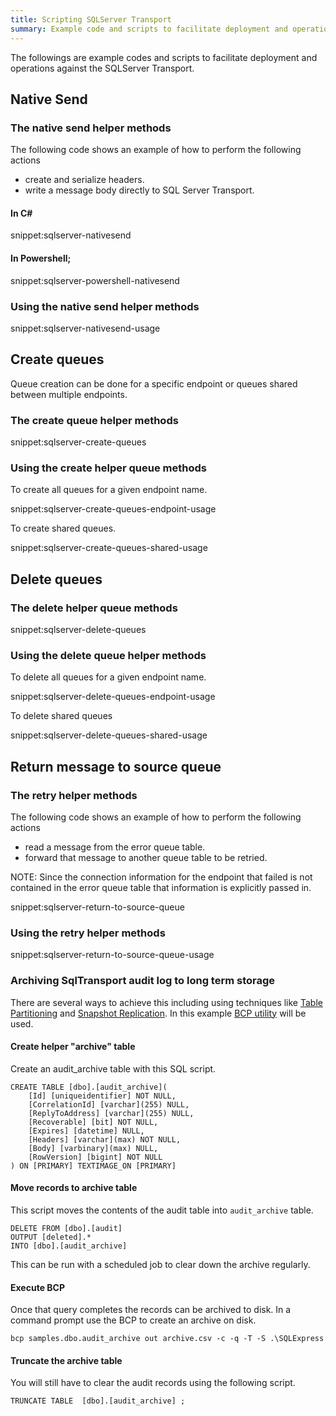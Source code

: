 ```yaml
---
title: Scripting SQLServer Transport 
summary: Example code and scripts to facilitate deployment and operational actions against the SQLServer Transport.
---
```


The followings are example codes and scripts to facilitate deployment and operations against the SQLServer Transport.


## Native Send  


### The native send helper methods

The following code shows an example of how to perform the following actions

 * create and serialize headers.
 * write a message body directly to SQL Server Transport.


#### In C&#35;

snippet:sqlserver-nativesend


#### In Powershell;

snippet:sqlserver-powershell-nativesend


### Using the native send helper methods

snippet:sqlserver-nativesend-usage


## Create queues

Queue creation can be done for a specific endpoint or queues shared between multiple endpoints.


### The create queue helper methods

snippet:sqlserver-create-queues


### Using the create helper queue methods 

To create all queues for a given endpoint name.

snippet:sqlserver-create-queues-endpoint-usage

To create shared queues.

snippet:sqlserver-create-queues-shared-usage


## Delete queues


### The delete helper queue methods

snippet:sqlserver-delete-queues


### Using the delete queue helper methods

To delete all queues for a given endpoint name.

snippet:sqlserver-delete-queues-endpoint-usage

To delete shared queues

snippet:sqlserver-delete-queues-shared-usage


## Return message to source queue


### The retry helper methods

The following code shows an example of how to perform the following actions

 * read a message from the error queue table.
 * forward that message to another queue table to be retried.

NOTE: Since the connection information for the endpoint that failed is not contained in the error queue table that information is explicitly passed in.

snippet:sqlserver-return-to-source-queue


### Using the retry helper methods

snippet:sqlserver-return-to-source-queue-usage


### Archiving SqlTransport audit log to long term storage

There are several ways to achieve this including using techniques like [Table Partitioning](https://technet.microsoft.com/en-us/library/ms188730.aspx) and [Snapshot Replication](https://technet.microsoft.com/en-us/library/ms151832.aspx). In this example [BCP utility](https://msdn.microsoft.com/en-AU/library/ms162802.aspx) will be used.


#### Create helper "archive" table

Create an audit_archive table with this SQL script.

```
CREATE TABLE [dbo].[audit_archive](
	[Id] [uniqueidentifier] NOT NULL,
	[CorrelationId] [varchar](255) NULL,
	[ReplyToAddress] [varchar](255) NULL,
	[Recoverable] [bit] NOT NULL,
	[Expires] [datetime] NULL,
	[Headers] [varchar](max) NOT NULL,
	[Body] [varbinary](max) NULL,
	[RowVersion] [bigint] NOT NULL
) ON [PRIMARY] TEXTIMAGE_ON [PRIMARY]
```


#### Move records to archive table

This script moves the contents of the audit table into `audit_archive` table.

```
DELETE FROM [dbo].[audit] 
OUTPUT [deleted].*
INTO [dbo].[audit_archive] 
```

This can be run with a scheduled job to clear down the archive regularly. 


#### Execute BCP

Once that query completes the records can be archived to disk. In a command prompt use the BCP to create an archive on disk.

`bcp samples.dbo.audit_archive out archive.csv -c -q -T -S .\SQLExpress`


#### Truncate the archive table

You will still have to clear the audit records using the following script.

`TRUNCATE TABLE  [dbo].[audit_archive] ;`
